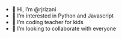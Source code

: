 - 👋 Hi, I’m @rjrizani
- 👀 I’m interested in Python and Javascript
- 👀 I’m coding teacher for kids
- 💞️ I’m looking to collaborate with everyone
  

<!---
rjrizani/rjrizani is a ✨ special ✨ repository because its `README.md` (this file) appears on your GitHub profile.
You can click the Preview link to take a look at your changes.
--->
